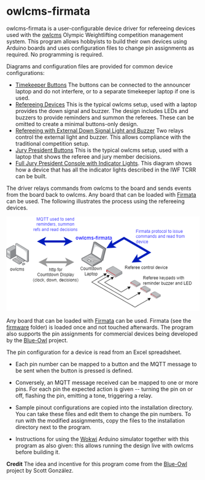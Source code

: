 # owlcms-firmata
owlcms-firmata is a user-configurable device driver for refereeing devices used with the [owlcms](https://owlcms.github.io/owlcms4-prerelease/#/index) Olympic Weightlifting competition management system.  This program allows hobbyists to build their own devices using Arduino boards and uses configuration files to change pin assignments as required.  No programming is required.

Diagrams and configuration files are provided for common device configurations:

- [Timekeeper Buttons](https://github.com/owlcms/owlcms-firmata/tree/main/diagrams/timekeeper) The buttons can be connected to the announcer laptop and do not interfere, or to a separate timekeeper laptop if one is used.
- [Refereeing Devices](https://github.com/owlcms/owlcms-firmata/tree/main/diagrams/referee) This is the typical owlcms setup, used with a laptop provides the down signal and buzzer. The design includes LEDs and buzzers to provide reminders and summon the referees. These can be omitted to create a minimal buttons-only design.
- [Refereeing with External Down Signal Light and Buzzer](https://github.com/owlcms/owlcms-firmata/tree/main/diagrams/refereeDownSignal) Two relays control the external light and buzzer.  This allows compliance with the traditional competition setup.
- [Jury President Buttons](https://github.com/owlcms/owlcms-firmata/tree/main/diagrams/juryButtons)  This is the typical owlcms setup, used with a laptop that shows the referee and jury member decisions.
- [Full Jury President Console with Indicator Lights](https://github.com/owlcms/owlcms-firmata/tree/main/diagrams/timekeeper). This diagram shows how a device that has all the indicator lights described in the IWF TCRR can be built.

The driver relays commands from owlcms to the board and sends events from the board back to owlcms.  Any board that can be loaded with [Firmata](https://github.com/firmata/protocol) can be used.  The following illustrates the process using the refereeing devices.

![overview](docs/img/overview.png)

Any board that can be loaded with  [Firmata](https://github.com/firmata/protocol) can be used. Firmata (see the [firmware](https://github.com/owlcms/owlcms-firmata/tree/main/firmware) folder) is loaded once and not touched afterwards.  The program also supports the pin assignments for commercial devices being developed by the [Blue-Owl](https://github.com/scottgonzalez/blue-owl) project.

The pin configuration for a device is read from an Excel spreadsheet.  

- Each pin number can be mapped to a button and the MQTT message to be sent when the button is pressed is defined.
- Conversely, an MQTT message received can be mapped to one or more pins.  For each pin the expected action is given -- turning the pin on or off, flashing the pin, emitting a tone, triggering a relay. 

- Sample pinout configurations are copied into the installation directory.  You can take these files and edit them to change the pin numbers.  To run with the modified assignments, copy the files to the installation directory next to the program.
- Instructions for using the [Wokwi](https://docs.wokwi.com) Arduino simulator together with this program as also given: this allows running the design live with owlcms before building it.

**Credit** The idea and incentive for this program come from the [Blue-Owl](https://github.com/scottgonzalez/blue-owl) project by Scott González.   
